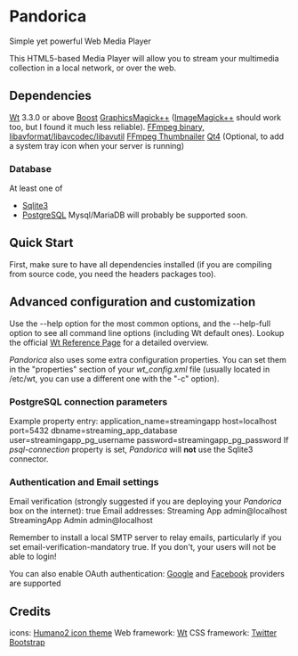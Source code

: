 # Pandorica #
Simple yet powerful Web Media Player

This HTML5-based Media Player will allow you to stream your multimedia collection in a local network, or over the web.

## Dependencies ##
[Wt](http://www.webtoolkit.eu/wt) 3.3.0 or above
[Boost](http://boost.org)
[GraphicsMagick++](http://www.graphicsmagick.org/Magick++/) ([ImageMagick++](http://www.imagemagick.org/script/index.php) should work too, but I found it much less reliable).
[FFmpeg binary,  libavformat/libavcodec/libavutil](http://www.ffmpeg.org)
[FFmpeg Thumbnailer](https://code.google.com/p/ffmpegthumbnailer/)
[Qt4](http://qt-project.org/) (Optional, to add a system tray icon when your server is running)

### Database ###
At least one of
* [Sqlite3](http://www.sqlite.org/)
* [PostgreSQL](http://www.postgresql.org/)
Mysql/MariaDB will probably be supported soon.

## Quick Start ##
First, make sure to have all dependencies installed (if you are compiling from source code, you need the headers packages too).


## Advanced configuration and customization ##
Use the --help option for the most common options,  and the --help-full option to see all command line options (including Wt default ones).
Lookup the official [Wt Reference Page](http://www.webtoolkit.eu:3080/wt/doc/reference/html/overview.html#wthttpd) for a detailed overview.

*Pandorica* also uses some extra configuration properties.
You can set them in the "properties" section of your *wt_config.xml* file (usually located in /etc/wt, you can use a different one with the "-c" option).

### PostgreSQL connection parameters ###
Example property entry:
    <property name="psql-connection">application_name=streamingapp host=localhost port=5432 dbname=streaming_app_database user=streamingapp_pg_username password=streamingapp_pg_password</property>
If *psql-connection* property is set, *Pandorica* will **not** use the Sqlite3 connector.

### Authentication and Email settings ###
Email verification (strongly suggested if you are deploying your *Pandorica* box on the internet):
    <property name="email-verification-mandatory">true</property>
Email addresses:
    <!-- Streaming App settings -->
    <property name="auth-mail-sender-name">Streaming App</property>
    <property name="auth-mail-sender-address">admin@localhost</property>
    <!-- put a REAL address here, you will have to receive warnings here! -->
    <property name="admin-mail-name">StreamingApp Admin</message>
    <property name="admin-mail-address">admin@localhost</message>

Remember to install a local SMTP server to relay emails, particularly if you set email-verification-mandatory true.
If you don't,  your users will not be able to login!
    
You can also enable OAuth authentication: [Google](http://www.webtoolkit.eu/wt/doc/reference/html/classWt_1_1Auth_1_1GoogleService.html#details) and [Facebook](http://www.webtoolkit.eu/wt/doc/reference/html/classWt_1_1Auth_1_1FacebookService.html#details) providers are supported

## Credits ##
icons: [Humano2 icon theme](http://schollidesign.deviantart.com/art/Human-O2-Iconset-105344123)
Web framework: [Wt](http://www.webtoolkit.eu/wt)
CSS framework: [Twitter Bootstrap](http://twitter.github.io/bootstrap)
